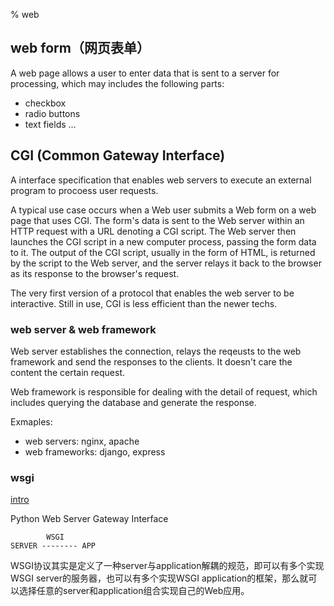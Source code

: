 % web

## web form（网页表单）

A web page allows a user to enter data that is sent to a server for processing, which may includes the following parts:

* checkbox
* radio buttons
* text fields
...

## CGI (Common Gateway Interface)

A interface specification that enables web servers to execute an external program to procoess user requests.

A typical use case occurs when a Web user submits a Web form on a web page that uses CGI. The form's data is sent to the Web server within an HTTP request with a URL denoting a CGI script. The Web server then launches the CGI script in a new computer process, passing the form data to it. The output of the CGI script, usually in the form of HTML, is returned by the script to the Web server, and the server relays it back to the browser as its response to the browser's request.

The very first version of a protocol that enables the web server to be interactive. Still in use, CGI is less efficient than the newer techs.

### web server & web framework

Web server establishes the connection, relays the reqeusts to the web framework and send the responses to the clients. It doesn't care the content the certain request.

Web framework is responsible for dealing with the detail of request, which includes querying the database and generate the response.

Exmaples:

* web servers: nginx, apache
* web frameworks: django, express

### wsgi

[intro](https://zhuanlan.zhihu.com/p/441743099)

Python Web Server Gateway Interface

```
        WSGI
SERVER -------- APP
```

WSGI协议其实是定义了一种server与application解耦的规范，即可以有多个实现WSGI server的服务器，也可以有多个实现WSGI application的框架，那么就可以选择任意的server和application组合实现自己的Web应用。
